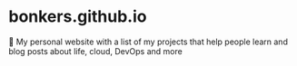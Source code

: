 # bonkers.github.io
🧬 My personal website with a list of my projects that help people learn and blog posts about life, cloud, DevOps and more
